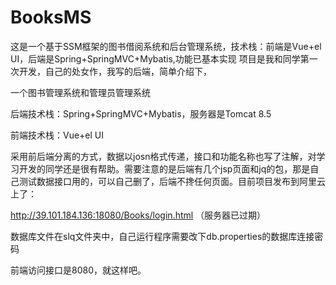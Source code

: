 # BooksMS
这是一个基于SSM框架的图书借阅系统和后台管理系统，技术栈：前端是Vue+el UI，后端是Spring+SpringMVC+Mybatis,功能已基本实现
项目是我和同学第一次开发，自己的处女作，我写的后端，简单介绍下，

一个图书管理系统和管理员管理系统

后端技术栈：Spring+SpringMVC+Mybatis，服务器是Tomcat 8.5

前端技术栈：Vue+el UI

采用前后端分离的方式，数据以josn格式传递，接口和功能名称也写了注解，对学习开发的同学还是很有帮助。需要注意的是后端有几个jsp页面和jq的包，那是自己测试数据接口用的，可以自己删了，后端不搀任何页面。目前项目发布到阿里云上了：

http://39.101.184.136:18080/Books/login.html （服务器已过期）

数据库文件在slq文件夹中，自己运行程序需要改下db.properties的数据库连接密码

前端访问接口是8080，就这样吧。
